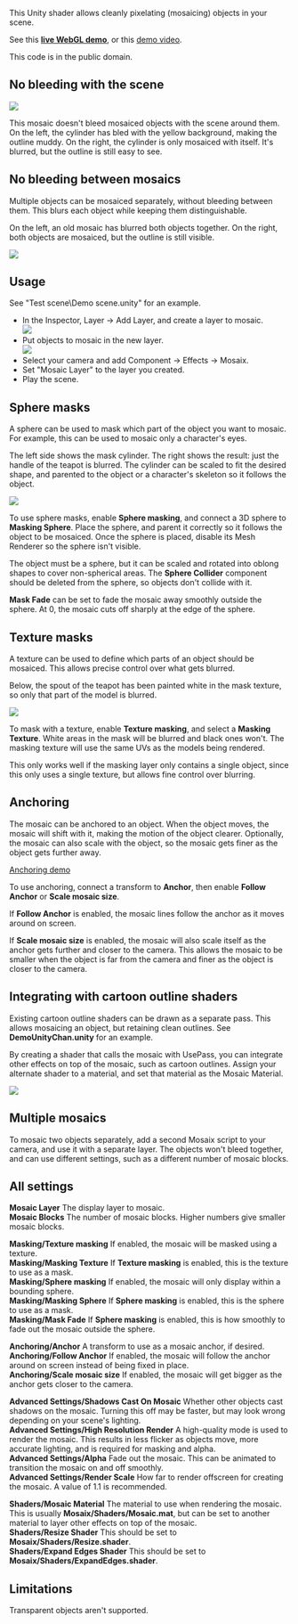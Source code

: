 This Unity shader allows cleanly pixelating (mosaicing) objects in your scene.

See this **[live WebGL demo](https://s3.amazonaws.com/unity-mosaix/unity-chan-demo/index.html)**, or
this [demo video](https://s3.amazonaws.com/unity-mosaix/mosaix-demo.mp4).

This code is in the public domain.

No bleeding with the scene
--------------------------

<p>
<img align="xeft" src="Images/no_mosaic_bleeding.png">
<div>This mosaic doesn't bleed mosaiced objects with the scene around them.
On the left, the cylinder has bled with the yellow background, making the outline
muddy.  On the right, the cylinder is only mosaiced with itself.  It's blurred,
but the outline is still easy to see.
</div>
</p>

No bleeding between mosaics
---------------------------

Multiple objects can be mosaiced separately, without bleeding between them.
This blurs each object while keeping them distinguishable.

On the left, an old mosaic has blurred both objects together.  On the right, both
objects are mosaiced, but the outline is still visible.

![](Images/separate_mosaics.png)

Usage
-----

See "Test scene\Demo scene.unity" for an example.

- In the Inspector, Layer -> Add Layer, and create a layer to mosaic.  
![](Images/Setup_AddLayer.png)
- Put objects to mosaic in the new layer.  
![](Images/Setup_PutMeshInLayer.png)
- Select your camera and add Component → Effects → Mosaix.
- Set "Mosaic Layer" to the layer you created.
- Play the scene.

Sphere masks
------------

A sphere can be used to mask which part of the object you want to mosaic.
For example, this can be used to mosaic only a character's eyes.

The left side shows the mask cylinder.  The right shows the result: just the handle
of the teapot is blurred.  The cylinder can be scaled to fit the desired shape,
and parented to the object or a character's skeleton so it follows the object.

![](Images/sphere_masked.png)

To use sphere masks, enable **Sphere masking**, and connect a 3D sphere to **Masking Sphere**.
Place the sphere, and parent it correctly so it follows the object to be mosaiced.  Once the
sphere is placed, disable its Mesh Renderer so the sphere isn't visible.

The object must be a sphere, but it can be scaled and rotated into oblong shapes to cover
non-spherical areas.  The **Sphere Collider** component should be deleted from the sphere,
so objects don't collide with it.

**Mask Fade** can be set to fade the mosaic away smoothly outside the sphere.  At 0, the
mosaic cuts off sharply at the edge of the sphere.

Texture masks
-------------

A texture can be used to define which parts of an object should be mosaiced.
This allows precise control over what gets blurred.

Below, the spout of the teapot has been painted white in the mask texture, so
only that part of the model is blurred.

![](Images/texture_masked.png)

To mask with a texture, enable **Texture masking**, and select a **Masking Texture**.
White areas in the mask will be blurred and black ones won't.  The masking texture will
use the same UVs as the models being rendered.

This only works well if the masking layer only contains a single object, since this
only uses a single texture, but allows fine control over blurring.

Anchoring
---------

The mosaic can be anchored to an object.  When the object moves, the mosaic will shift
with it, making the motion of the object clearer.  Optionally, the mosaic can also scale
with the object, so the mosaic gets finer as the object gets further away.

[Anchoring demo](https://s3.amazonaws.com/unity-mosaix/anchoring-demo.mp4)

To use anchoring, connect a transform to **Anchor**, then enable **Follow Anchor** or
**Scale mosaic size**.

If **Follow Anchor** is enabled, the mosaic lines follow the anchor as it moves around
on screen.

If **Scale mosaic size** is enabled, the mosaic will also scale itself as the anchor gets
further and closer to the camera.  This allows the mosaic to be smaller when the object is
far from the camera and finer as the object is closer to the camera.

Integrating with cartoon outline shaders
----------------------------------------

Existing cartoon outline shaders can be drawn as a separate pass.  This allows mosaicing an
object, but retaining clean outlines.  See **DemoUnityChan.unity** for an example.

By creating a shader that calls the mosaic with UsePass, you can integrate other effects
on top of the mosaic, such as cartoon outlines.  Assign your alternate shader to a material,
and set that material as the Mosaic Material.

![](Images/external_shaders.png)

Multiple mosaics
----------------

To mosaic two objects separately, add a second Mosaix script to your camera, and use it
with a separate layer.  The objects won't bleed together, and can use different settings,
such as a different number of mosaic blocks.

All settings
------------

**Mosaic Layer** The display layer to mosaic.  
**Mosaic Blocks** The number of mosaic blocks.  Higher numbers give smaller mosaic blocks.

**Masking/Texture masking** If enabled, the mosaic will be masked using a texture.  
**Masking/Masking Texture** If **Texture masking** is enabled, this is the texture to use as a mask.  
**Masking/Sphere masking** If enabled, the mosaic will only display within a bounding sphere.  
**Masking/Masking Sphere** If **Sphere masking** is enabled, this is the sphere to use as a mask.  
**Masking/Mask Fade** If **Sphere masking** is enabled, this is how smoothly to fade out the mosaic outside the sphere.  

**Anchoring/Anchor** A transform to use as a mosaic anchor, if desired.  
**Anchoring/Follow Anchor** If enabled, the mosaic will follow the anchor around on screen instead of being fixed in place.  
**Anchoring/Scale mosaic size** If enabled, the mosaic will get bigger as the anchor gets closer to the camera.  

**Advanced Settings/Shadows Cast On Mosaic** Whether other objects cast shadows on the mosaic.  Turning this
off may be faster, but may look wrong depending on your scene's lighting.  
**Advanced Settings/High Resolution Render** A high-quality mode is used to render the mosaic.
This results in less flicker as objects move, more accurate lighting, and is required
for masking and alpha.  
**Advanced Settings/Alpha** Fade out the mosaic.  This can be animated to transition the mosaic on and off smoothly.  
**Advanced Settings/Render Scale** How far to render offscreen for creating the mosaic.  A value of 1.1 is
recommended.

**Shaders/Mosaic Material** The material to use when rendering the mosaic.  This is usually **Mosaix/Shaders/Mosaic.mat**,
but can be set to another material to layer other effects on top of the mosaic.  
**Shaders/Resize Shader** This should be set to **Mosaix/Shaders/Resize.shader**.  
**Shaders/Expand Edges Shader** This should be set to **Mosaix/Shaders/ExpandEdges.shader**.  

Limitations
-----------

Transparent objects aren't supported.

